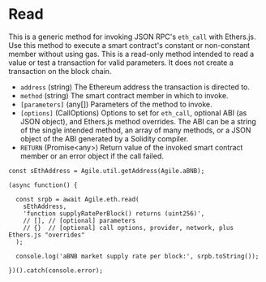 # Read

This is a generic method for invoking JSON RPC's `eth_call` with Ethers.js. Use this method to execute a smart contract's constant or non-constant member without using gas. This is a read-only method intended to read a value or test a transaction for valid parameters. It does not create a transaction on the block chain.

* `address` \(string\) The Ethereum address the transaction is directed to.
* `method` \(string\) The smart contract member in which to invoke.
* `[parameters]` \(any\[\]\) Parameters of the method to invoke.
* `[options]` \(CallOptions\) Options to set for `eth_call`, optional ABI \(as JSON object\), and Ethers.js method overrides. The ABI can be a string of the single intended method, an array of many methods, or a JSON object of the ABI generated by a Solidity compiler.
* `RETURN` \(Promise&lt;any&gt;\) Return value of the invoked smart contract member or an error object if the call failed.

```text
const sEthAddress = Agile.util.getAddress(Agile.aBNB);

(async function() {

  const srpb = await Agile.eth.read(
    sEthAddress,
    'function supplyRatePerBlock() returns (uint256)',
    // [], // [optional] parameters
    // {}  // [optional] call options, provider, network, plus Ethers.js "overrides"
  );

  console.log('aBNB market supply rate per block:', srpb.toString());

})().catch(console.error);
```

